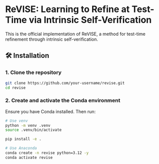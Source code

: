 # ReVISE: Learning to Refine at Test-Time via Intrinsic Self-Verification

This is the official implementation of ReVISE, a method for test-time refinement through intrinsic self-verification.

## 🛠️ Installation

### 1. Clone the repository

```bash
git clone https://github.com/your-username/revise.git
cd revise
```

### 2. Create and activate the Conda environment

Ensure you have Conda installed. Then run:

```bash
# Use venv
python -m venv .venv
source .venv/bin/activate

pip install -e .
```

```bash
# Use Anaconda
conda create -n revise python=3.12 -y
conda activate revise
```
